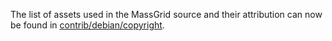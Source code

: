 The list of assets used in the MassGrid source and their attribution can now be found in [contrib/debian/copyright](../contrib/debian/copyright).
